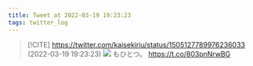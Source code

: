 ```yaml
---
title: Tweet at 2022-03-19 19:23:23
tags: twitter_log
---
```


> [!CITE] https://twitter.com/kaisekiriu/status/1505127789976236033 (2022-03-19 19:23:23)
> ![](https://twitter.com/kaisekiriu/status/1505127789976236033)
> もひとつ。
> https://t.co/803pnNrwBG
